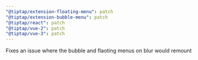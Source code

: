```yaml
---
"@tiptap/extension-floating-menu": patch
"@tiptap/extension-bubble-menu": patch
"@tiptap/react": patch
"@tiptap/vue-2": patch
"@tiptap/vue-3": patch
---
```


Fixes an issue where the bubble and flaoting menus on blur would remount
